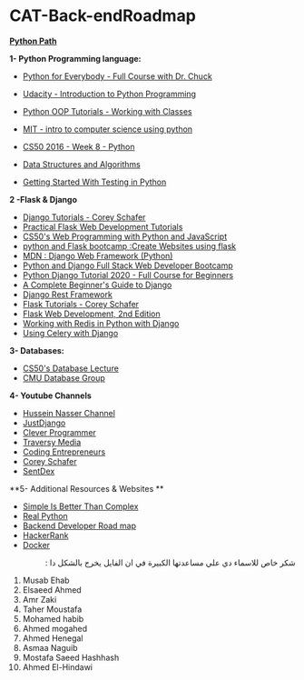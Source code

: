 # CAT-Back-endRoadmap

**<span style="text-decoration:underline;">Python Path</span>**

**1- Python Programming language:**



*   [Python for Everybody - Full Course with Dr. Chuck](https://www.youtube.com/watch?v=8DvywoWv6fI)
*   [Udacity - Introduction to Python Programming](https://www.udacity.com/course/introduction-to-python--ud1110)
*   [Python OOP Tutorials - Working with Classes](https://www.youtube.com/playlist?list=PL-osiE80TeTsqhIuOqKhwlXsIBIdSeYtc)
*   [MIT - intro to computer science using python](https://www.edx.org/course/introduction-to-computer-science-and-programming-7)
*   [CS50 2016 - Week 8 - Python](https://www.youtube.com/watch?v=5aP9Bl9hcqI&feature=youtu.be)

	



*   [Data Structures and Algorithms](https://www.youtube.com/playlist?list=PLBZBJbE_rGRV8D7XZ08LK6z-4zPoWzu5H)
*   [Getting Started With Testing in Python](https://realpython.com/python-testing/)

**2 -Flask & Django**



*   [Django Tutorials - Corey Schafer](https://www.youtube.com/playlist?list=PL-osiE80TeTtoQCKZ03TU5fNfx2UY6U4p)
*   [Practical Flask Web Development Tutorials](https://www.youtube.com/playlist?list=PLQVvvaa0QuDc_owjTbIY4rbgXOFkUYOUB)
*   [CS50's Web Programming with Python and JavaScript](https://www.edx.org/course/cs50s-web-programming-with-python-and-javascript)
*   [python and Flask bootcamp :Create Websites using flask](https://www.udemy.com/course/python-and-flask-bootcamp-create-websites-using-flask/)
*   [MDN : Django Web Framework (Python)](https://developer.mozilla.org/en-US/docs/Learn/Server-side/Django)
*   [Python and Django Full Stack Web Developer Bootcamp](https://www.udemy.com/course/python-and-django-full-stack-web-developer-bootcamp/)
*   [Python Django Tutorial 2020 - Full Course for Beginners](https://www.youtube.com/watch?v=JT80XhYJdBw)
*   [A Complete Beginner's Guide to Django](https://simpleisbetterthancomplex.com/series/beginners-guide/1.11/)
*   [Django Rest Framework](https://www.django-rest-framework.org/)
*   [Flask Tutorials - Corey Schafer](https://www.youtube.com/playlist?list=PL-osiE80TeTs4UjLw5MM6OjgkjFeUxCYH)
*   [Flask Web Development, 2nd Edition](https://www.oreilly.com/library/view/flask-web-development/9781491991725/)
*   [Working with Redis in Python with Django](https://stackabuse.com/working-with-redis-in-python-with-django/)
*   [Using Celery with Django](https://docs.celeryproject.org/en/stable/django/first-steps-with-django.html)

**3- Databases:**



*   [CS50's Database Lecture](https://www.youtube.com/watch?v=MaqfxpCBMJI&feature=youtu.be)
*   [CMU Database Group](https://www.youtube.com/channel/UCHnBsf2rH-K7pn09rb3qvkA)

**4- Youtube Channels**



*   [Hussein Nasser Channel](https://www.youtube.com/user/GISIGeometry)
*   [JustDjango](https://www.youtube.com/channel/UCRM1gWNTDx0SHIqUJygD-kQ)
*   [Clever Programmer ](https://www.youtube.com/channel/UCqrILQNl5Ed9Dz6CGMyvMTQ)
*   [Traversy Media ](https://www.youtube.com/channel/UC29ju8bIPH5as8OGnQzwJyA)
*   [Coding Entrepreneurs](https://www.youtube.com/user/CodingEntrepreneurs)
*   [Corey Schafer](https://www.youtube.com/c/Coreyms)
*   [SentDex](https://www.youtube.com/c/sentdex)

**5- Additional Resources & Websites **



*   [Simple Is Better Than Complex](https://simpleisbetterthancomplex.com/)
*   [Real Python](https://realpython.com/)
*   [Backend Developer Road map](https://roadmap.sh/backend)
*   [HackerRank](https://www.hackerrank.com)
*   [Docker](https://docs.docker.com/get-started/overview/)

<p dir="rtl">
شكر خاص للاسماء دي علي مساعدتها الكبيرة في ان الفايل يخرج بالشكل دا :</p>




1. Musab Ehab
2. Elsaeed Ahmed
3. Amr Zaki
4. Taher Moustafa
5. Mohamed habib
6. Ahmed mogahed
7. Ahmed Henegal
8. Asmaa Naguib
9. Mostafa Saeed Hashhash
10. Ahmed El-Hindawi
